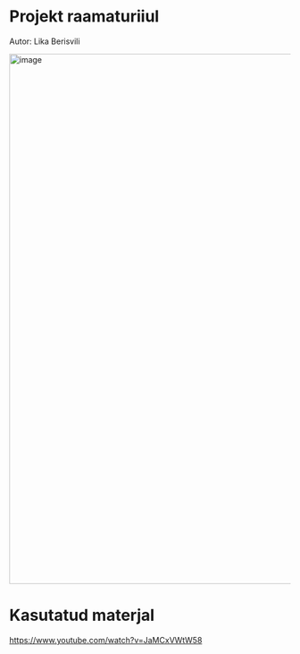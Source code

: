 # Projekt raamaturiiul

Autor: Lika Berisvili

<img width="948" alt="image" src="https://user-images.githubusercontent.com/90316779/172387324-9d3ca3bd-8eaa-47f2-8d42-207ad0050d1a.png">

# Kasutatud materjal
https://www.youtube.com/watch?v=JaMCxVWtW58

